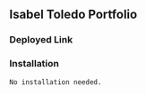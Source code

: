 ## Isabel Toledo Portfolio





  


  
### Deployed Link



### Installation
```
No installation needed. 
```

 


